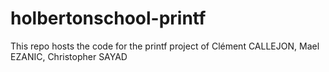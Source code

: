 # holbertonschool-printf
This repo hosts the code for the printf project of Clément CALLEJON, Mael EZANIC, Christopher SAYAD
